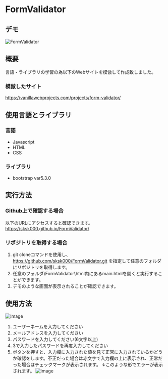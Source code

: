 # FormValidator
## デモ
![FormValidator](https://github.com/sksk000/FormValidator/assets/137740372/f5792780-76cc-46ae-b31c-05ed4654e050)

## 概要
言語・ライブラリの学習の為以下のWebサイトを模倣して作成致しました。

### 模倣したサイト
https://vanillawebprojects.com/projects/form-validator/

## 使用言語とライブラリ
### 言語
- Javascript
- HTML
- CSS

### ライブラリ
- bootstrap var5.3.0

## 実行方法
### Github上で確認する場合
以下のURLにアクセスすると確認できます。
https://sksk000.github.io/FormValidator/
### リポジトリを取得する場合
1. git cloneコマンドを使用し、https://github.com/sksk000/FormValidator.git を指定して任意のフォルダにリポジトリを取得します。
2. 任意のフォルダ\FormValidator\html内にあるmain.htmlを開くと実行することができます。
3. デモのような画面が表示されることが確認できます。

## 使用方法
![image](https://github.com/sksk000/FormValidator/assets/137740372/2a5fdcf6-5acb-49ef-a4d1-d6944e579bab)
1. ユーザーネームを入力してください
2. メールアドレスを入力してください
3. パスワードを入力してください(6文字以上)
4. 3で入力したパスワードを再度入力してください
5. ボタンを押すと、入力欄に入力された値を見て正常に入力されているかどうか確認をします。不正だった場合は赤文字で入力欄の上に表示され、正常だった場合はチェックマークが表示されます。
↓このような形でエラーが表示されます。
 ![image](https://github.com/sksk000/FormValidator/assets/137740372/af293a52-e9b2-4a0d-8009-948953dfd6c7)

